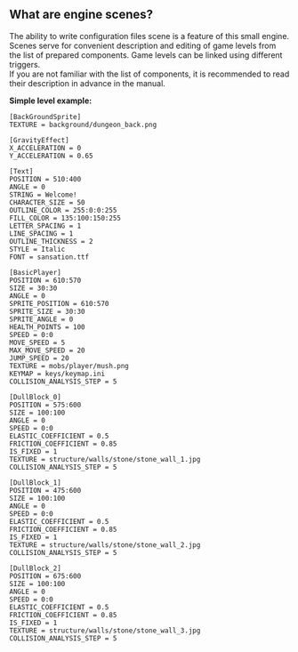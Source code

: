  ## What are engine scenes?

 The ability to write configuration files scene is a feature of this small engine. Scenes serve for convenient description and editing of game levels
 from the list of prepared components. Game levels can be linked using different triggers.  
 If you are not familiar with the list of components, it is recommended to read their description in advance in the manual.  

 **Simple level example:**

    [BackGroundSprite]
    TEXTURE = background/dungeon_back.png

    [GravityEffect]
    X_ACCELERATION = 0
    Y_ACCELERATION = 0.65

    [Text]
    POSITION = 510:400
    ANGLE = 0
    STRING = Welcome!
    CHARACTER_SIZE = 50
    OUTLINE_COLOR = 255:0:0:255
    FILL_COLOR = 135:100:150:255
    LETTER_SPACING = 1
    LINE_SPACING = 1
    OUTLINE_THICKNESS = 2
    STYLE = Italic
    FONT = sansation.ttf

    [BasicPlayer]
    POSITION = 610:570
    SIZE = 30:30
    ANGLE = 0
    SPRITE_POSITION = 610:570
    SPRITE_SIZE = 30:30
    SPRITE_ANGLE = 0
    HEALTH_POINTS = 100
    SPEED = 0:0
    MOVE_SPEED = 5
    MAX_MOVE_SPEED = 20
    JUMP_SPEED = 20
    TEXTURE = mobs/player/mush.png
    KEYMAP = keys/keymap.ini
    COLLISION_ANALYSIS_STEP = 5

    [DullBlock_0]
    POSITION = 575:600
    SIZE = 100:100
    ANGLE = 0
    SPEED = 0:0
    ELASTIC_COEFFICIENT = 0.5
    FRICTION_COEFFICIENT = 0.85
    IS_FIXED = 1
    TEXTURE = structure/walls/stone/stone_wall_1.jpg
    COLLISION_ANALYSIS_STEP = 5

    [DullBlock_1]
    POSITION = 475:600
    SIZE = 100:100
    ANGLE = 0
    SPEED = 0:0
    ELASTIC_COEFFICIENT = 0.5
    FRICTION_COEFFICIENT = 0.85
    IS_FIXED = 1
    TEXTURE = structure/walls/stone/stone_wall_2.jpg
    COLLISION_ANALYSIS_STEP = 5

    [DullBlock_2]
    POSITION = 675:600
    SIZE = 100:100
    ANGLE = 0
    SPEED = 0:0
    ELASTIC_COEFFICIENT = 0.5
    FRICTION_COEFFICIENT = 0.85
    IS_FIXED = 1
    TEXTURE = structure/walls/stone/stone_wall_3.jpg
    COLLISION_ANALYSIS_STEP = 5
